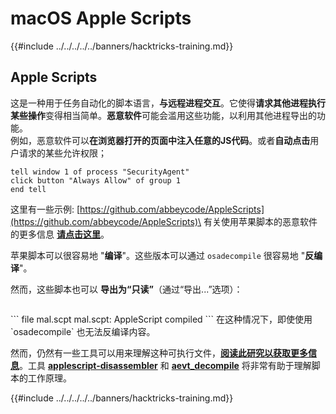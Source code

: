 # macOS Apple Scripts

{{#include ../../../../../banners/hacktricks-training.md}}

## Apple Scripts

这是一种用于任务自动化的脚本语言，**与远程进程交互**。它使得**请求其他进程执行某些操作**变得相当简单。**恶意软件**可能会滥用这些功能，以利用其他进程导出的功能。\
例如，恶意软件可以**在浏览器打开的页面中注入任意的JS代码**。或者**自动点击**用户请求的某些允许权限；
```applescript
tell window 1 of process "SecurityAgent"
click button "Always Allow" of group 1
end tell
```
这里有一些示例: [https://github.com/abbeycode/AppleScripts](https://github.com/abbeycode/AppleScripts)\
有关使用苹果脚本的恶意软件的更多信息 [**请点击这里**](https://www.sentinelone.com/blog/how-offensive-actors-use-applescript-for-attacking-macos/)。

苹果脚本可以很容易地 "**编译**"。这些版本可以通过 `osadecompile` 很容易地 "**反编译**"。

然而，这些脚本也可以 **导出为“只读”**（通过“导出...”选项）：

<figure><img src="https://github.com/carlospolop/hacktricks/raw/master/images/image%20(556).png" alt=""><figcaption></figcaption></figure>
```
file mal.scpt
mal.scpt: AppleScript compiled
```
在这种情况下，即使使用 `osadecompile` 也无法反编译内容。

然而，仍然有一些工具可以用来理解这种可执行文件，[**阅读此研究以获取更多信息**](https://labs.sentinelone.com/fade-dead-adventures-in-reversing-malicious-run-only-applescripts/)。工具 [**applescript-disassembler**](https://github.com/Jinmo/applescript-disassembler) 和 [**aevt_decompile**](https://github.com/SentineLabs/aevt_decompile) 将非常有助于理解脚本的工作原理。

{{#include ../../../../../banners/hacktricks-training.md}}
